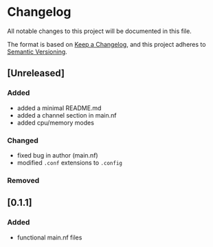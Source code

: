 # Changelog
All notable changes to this project will be documented in this file.

The format is based on [Keep a Changelog](https://keepachangelog.com/en/1.0.0/),
and this project adheres to [Semantic Versioning](https://semver.org/spec/v2.0.0.html).

## [Unreleased]

### Added 

- added a minimal README.md
- added a channel section in main.nf
- added cpu/memory modes

### Changed

- fixed bug in author (main.nf)
- modified `.conf` extensions to `.config`

### Removed

## [0.1.1]

### Added 

- functional main.nf files
